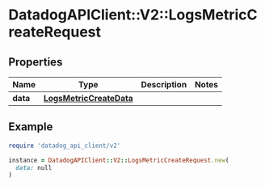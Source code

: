 # DatadogAPIClient::V2::LogsMetricCreateRequest

## Properties

| Name | Type | Description | Notes |
| ---- | ---- | ----------- | ----- |
| **data** | [**LogsMetricCreateData**](LogsMetricCreateData.md) |  |  |

## Example

```ruby
require 'datadog_api_client/v2'

instance = DatadogAPIClient::V2::LogsMetricCreateRequest.new(
  data: null
)
```

